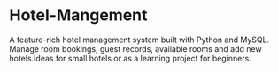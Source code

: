 # Hotel-Mangement
A feature-rich hotel management system built with Python and MySQL. Manage room bookings, guest records, available rooms and add new hotels.Ideas for small hotels or as a learning project for beginners.
